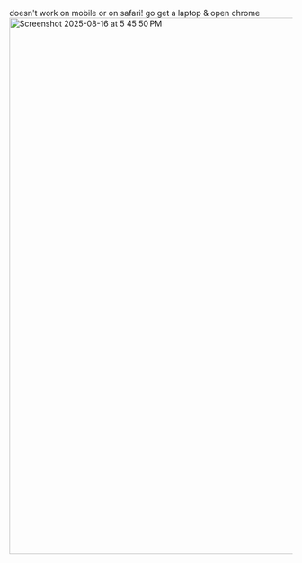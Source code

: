 doesn't work on mobile or on safari! go get a laptop & open chrome
<img width="1470" height="956" alt="Screenshot 2025-08-16 at 5 45 50 PM" src="https://github.com/user-attachments/assets/5132b0ac-4536-40f1-9e39-3d2f9c54888b" />
